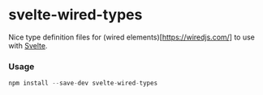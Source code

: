 # svelte-wired-types

Nice type definition files for (wired elements)[https://wiredjs.com/] to use with [Svelte](https://svelte.dev/).

### Usage

```javascript
npm install --save-dev svelte-wired-types
```
